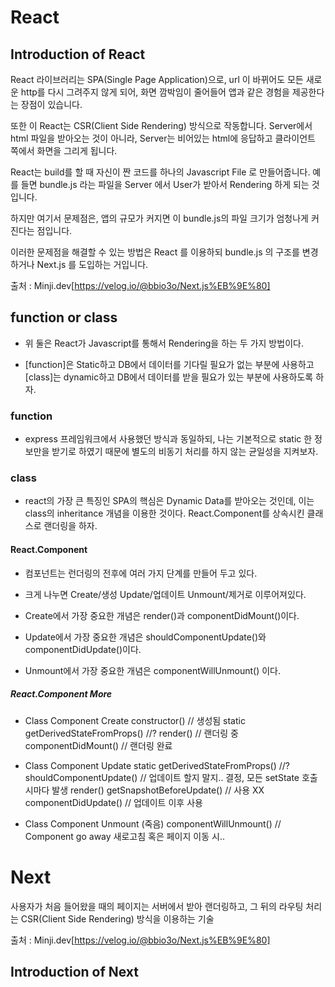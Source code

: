# React

## Introduction of React

React 라이브러리는 SPA(Single Page Application)으로, url 이 바뀌어도 모든 새로운 http를 다시 그려주지 않게 되어, 화면 깜박임이 줄어들어 앱과 같은 경험을 제공한다는 장점이 있습니다.

또한 이 React는 CSR(Client Side Rendering) 방식으로 작동합니다.
Server에서 html 파일을 받아오는 것이 아니라, Server는 비어있는 html에 응답하고 클라이언트 쪽에서 화면을 그리게 됩니다.

React는 build를 할 때 자신이 짠 코드를 하나의 Javascript File 로 만들어줍니다.
예를 들면 bundle.js 라는 파일을 Server 에서 User가 받아서 Rendering 하게 되는 것입니다.

하지만 여기서 문제점은,
앱의 규모가 커지면 이 bundle.js의 파일 크기가 엄청나게 커진다는 점입니다.

이러한 문제점을 해결할 수 있는 방법은
React 를 이용하되 bundle.js 의 구조를 변경하거나
Next.js 를 도입하는 거입니다.

출처 : Minji.dev[https://velog.io/@bbio3o/Next.js%EB%9E%80]

## function or class

- 위 둘은 React가 Javascript를 통해서 Rendering을 하는 두 가지 방법이다.

- [function]은 Static하고 DB에서 데이터를 기다릴 필요가 없는 부분에 사용하고 [class]는 dynamic하고 DB에서 데이터를 받을 필요가 있는 부분에 사용하도록 하자.

### function

- express 프레임워크에서 사용했던 방식과 동일하되, 나는 기본적으로 static 한 정보만을 받기로 하였기 때문에 별도의 비동기 처리를 하지 않는 균일성을 지켜보자.

### class

- react의 가장 큰 특징인 SPA의 핵심은 Dynamic Data를 받아오는 것인데, 이는 class의 inheritance 개념을 이용한 것이다. React.Component를 상속시킨 클래스로 랜더링을 하자.

#### React.Component

- 컴포넌트는 런더링의 전후에 여러 가지 단계를 만들어 두고 있다.

- 크게 나누면 Create/생성 Update/업데이트 Unmount/제거로 이루어져있다.

- Create에서 가장 중요한 개념은 render()과 componentDidMount()이다.

- Update에서 가장 중요한 개념은 shouldComponentUpdate()와 componentDidUpdate()이다.

- Unmount에서 가장 중요한 개념은 componentWillUnmount() 이다.

##### React.Component More

- Class Component Create
  constructor() // 생성됨
  static getDerivedStateFromProps() //?
  render() // 랜더링 중
  componentDidMount() // 랜더링 완료

- Class Component Update
  static getDerivedStateFromProps() //?
  shouldComponentUpdate() // 업데이트 할지 말지.. 결정, 모든 setState 호출 시마다 발생
  render()
  getSnapshotBeforeUpdate() // 사용 XX
  componentDidUpdate() // 업데이트 이후 사용

- Class Component Unmount (죽음)
  componentWillUnmount() // Component go away 새로고침 혹은 페이지 이동 시..

# Next

사용자가 처음 들어왔을 때의 페이지는 서버에서 받아 랜더링하고,
그 뒤의 라우팅 처리는 CSR(Client Side Rendering) 방식을 이용하는 기술

출처 : Minji.dev[https://velog.io/@bbio3o/Next.js%EB%9E%80]

## Introduction of Next
